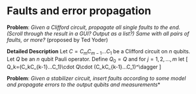 # Faults and error propagation

**Problem**: *Given a Clifford circuit, propagate all single faults to the end. (Scroll through the result in a GUI? Output as a list?) Same with all pairs of faults, or more?* (proposed by Ted Yoder)

**Detailed Description** Let $C=C_mC_{m-1}...C_1$ be a Clifford circuit on $n$ qubits. Let $Q$ be an $n$ qubit Pauli operator. Define $Q_0=Q$ and for $j=1,2,...,m$ let 
\[
Q_k=(C_kC_{k-1}...C_1)\cdot Q\cdot (C_kC_{k-1}...C_1)^\dagger
\]

**Problem**: *Given a stabilizer circuit, insert faults according to some model and propagate errors to the output qubits and measurements**

